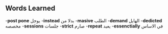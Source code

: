 ## Words Learned
-**post pone** يوجل
-**instead** بدلا من
-**masive** الطلب 
-**demand** الهايل
-**dedicted** مخصصه
-**sessions** جلسات
-**strict**  صارم
-**repeat** يعيد
-**essenctially** في الاساس
